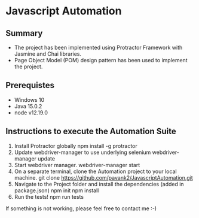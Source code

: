 # Javascript Automation

## Summary

- The project has been implemented using Protractor Framework with Jasmine and Chai libraries.
- Page Object Model (POM) design pattern has been used to implement the project.

## Prerequistes

- Windows 10
- Java 15.0.2
- node v12.19.0

## Instructions to execute the Automation Suite

1. Install Protractor globally
   npm install -g protractor
2. Update webdriver-manager to use underlying selenium
   webdriver-manager update
3. Start webdriver manager.
   webdriver-manager start
4. On a separate terminal, clone the Automation project to your local machine.
   git clone https://github.com/pavank2/JavascriptAutomation.git
5. Navigate to the Project folder and install the dependencies (added in package.json)
   npm init
   npm install
6. Run the tests!
   npm run tests

If something is not working, please feel free to contact me :-)
